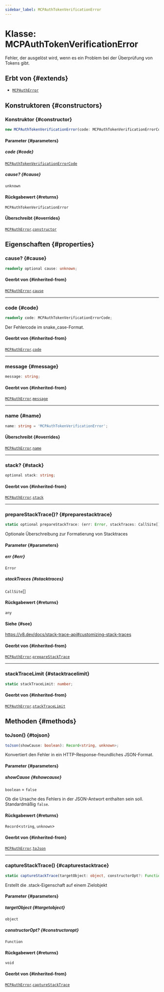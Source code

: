 ```yaml
---
sidebar_label: MCPAuthTokenVerificationError
---
```


# Klasse: MCPAuthTokenVerificationError

Fehler, der ausgelöst wird, wenn es ein Problem bei der Überprüfung von Tokens gibt.

## Erbt von {#extends}

- [`MCPAuthError`](/references/js/classes/MCPAuthError.md)

## Konstruktoren {#constructors}

### Konstruktor {#constructor}

```ts
new MCPAuthTokenVerificationError(code: MCPAuthTokenVerificationErrorCode, cause?: unknown): MCPAuthTokenVerificationError;
```

#### Parameter {#parameters}

##### code {#code}

[`MCPAuthTokenVerificationErrorCode`](/references/js/type-aliases/MCPAuthTokenVerificationErrorCode.md)

##### cause? {#cause}

`unknown`

#### Rückgabewert {#returns}

`MCPAuthTokenVerificationError`

#### Überschreibt {#overrides}

[`MCPAuthError`](/references/js/classes/MCPAuthError.md).[`constructor`](/references/js/classes/MCPAuthError.md#constructor)

## Eigenschaften {#properties}

### cause? {#cause}

```ts
readonly optional cause: unknown;
```

#### Geerbt von {#inherited-from}

[`MCPAuthError`](/references/js/classes/MCPAuthError.md).[`cause`](/references/js/classes/MCPAuthError.md#cause)

***

### code {#code}

```ts
readonly code: MCPAuthTokenVerificationErrorCode;
```

Der Fehlercode im snake_case-Format.

#### Geerbt von {#inherited-from}

[`MCPAuthError`](/references/js/classes/MCPAuthError.md).[`code`](/references/js/classes/MCPAuthError.md#code)

***

### message {#message}

```ts
message: string;
```

#### Geerbt von {#inherited-from}

[`MCPAuthError`](/references/js/classes/MCPAuthError.md).[`message`](/references/js/classes/MCPAuthError.md#message)

***

### name {#name}

```ts
name: string = 'MCPAuthTokenVerificationError';
```

#### Überschreibt {#overrides}

[`MCPAuthError`](/references/js/classes/MCPAuthError.md).[`name`](/references/js/classes/MCPAuthError.md#name)

***

### stack? {#stack}

```ts
optional stack: string;
```

#### Geerbt von {#inherited-from}

[`MCPAuthError`](/references/js/classes/MCPAuthError.md).[`stack`](/references/js/classes/MCPAuthError.md#stack)

***

### prepareStackTrace()? {#preparestacktrace}

```ts
static optional prepareStackTrace: (err: Error, stackTraces: CallSite[]) => any;
```

Optionale Überschreibung zur Formatierung von Stacktraces

#### Parameter {#parameters}

##### err {#err}

`Error`

##### stackTraces {#stacktraces}

`CallSite`[]

#### Rückgabewert {#returns}

`any`

#### Siehe {#see}

https://v8.dev/docs/stack-trace-api#customizing-stack-traces

#### Geerbt von {#inherited-from}

[`MCPAuthError`](/references/js/classes/MCPAuthError.md).[`prepareStackTrace`](/references/js/classes/MCPAuthError.md#preparestacktrace)

***

### stackTraceLimit {#stacktracelimit}

```ts
static stackTraceLimit: number;
```

#### Geerbt von {#inherited-from}

[`MCPAuthError`](/references/js/classes/MCPAuthError.md).[`stackTraceLimit`](/references/js/classes/MCPAuthError.md#stacktracelimit)

## Methoden {#methods}

### toJson() {#tojson}

```ts
toJson(showCause: boolean): Record<string, unknown>;
```

Konvertiert den Fehler in ein HTTP-Response-freundliches JSON-Format.

#### Parameter {#parameters}

##### showCause {#showcause}

`boolean` = `false`

Ob die Ursache des Fehlers in der JSON-Antwort enthalten sein soll.
Standardmäßig `false`.

#### Rückgabewert {#returns}

`Record`\<`string`, `unknown`\>

#### Geerbt von {#inherited-from}

[`MCPAuthError`](/references/js/classes/MCPAuthError.md).[`toJson`](/references/js/classes/MCPAuthError.md#tojson)

***

### captureStackTrace() {#capturestacktrace}

```ts
static captureStackTrace(targetObject: object, constructorOpt?: Function): void;
```

Erstellt die .stack-Eigenschaft auf einem Zielobjekt

#### Parameter {#parameters}

##### targetObject {#targetobject}

`object`

##### constructorOpt? {#constructoropt}

`Function`

#### Rückgabewert {#returns}

`void`

#### Geerbt von {#inherited-from}

[`MCPAuthError`](/references/js/classes/MCPAuthError.md).[`captureStackTrace`](/references/js/classes/MCPAuthError.md#capturestacktrace)
